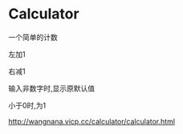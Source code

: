 # Calculator

一个简单的计数

左加1

右减1

输入非数字时,显示原默认值

小于0时,为1


http://wangnana.vicp.cc/calculator/calculator.html
